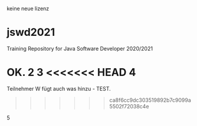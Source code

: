 keine neue lizenz

# jswd2021
Training Repository for Java Software Developer 2020/2021

OK.
2
3
<<<<<<< HEAD
4
=======

Teilnehmer W fügt auch was hinzu - TEST.
>>>>>>> ca8f6cc9dc303519892b7c9099a5502f72038c4e

5
